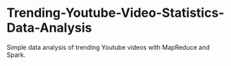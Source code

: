 # Trending-Youtube-Video-Statistics-Data-Analysis
Simple data analysis of trending Youtube videos with MapReduce and Spark.
